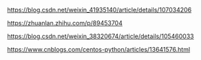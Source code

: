https://blog.csdn.net/weixin_41935140/article/details/107034206

https://zhuanlan.zhihu.com/p/89453704

https://blog.csdn.net/weixin_38320674/article/details/105460033

https://www.cnblogs.com/centos-python/articles/13641576.html
